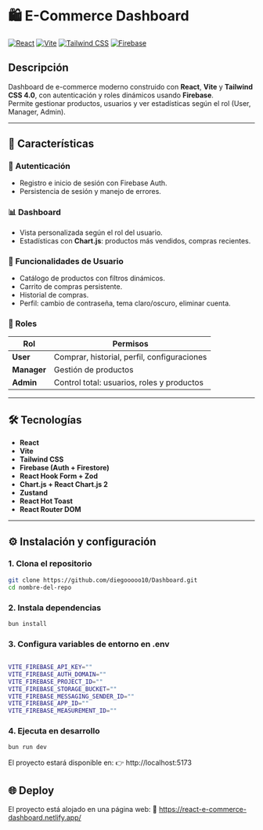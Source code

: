 # 🛍️ E-Commerce Dashboard

[![React](https://img.shields.io/badge/React-18-blue?logo=react)](https://reactjs.org/)
[![Vite](https://img.shields.io/badge/Vite-4.0-blueviolet?logo=vite)](https://vitejs.dev/)
[![Tailwind CSS](https://img.shields.io/badge/TailwindCSS-4.0-teal?logo=tailwind-css)](https://tailwindcss.com/)
[![Firebase](https://img.shields.io/badge/Firebase-🔥-orange?logo=firebase)](https://firebase.google.com/)

## Descripción
Dashboard de e-commerce moderno construido con **React**, **Vite** y **Tailwind CSS 4.0**, con autenticación y roles dinámicos usando **Firebase**.  
Permite gestionar productos, usuarios y ver estadísticas según el rol (User, Manager, Admin).

---

## 🚀 Características

### 🔐 Autenticación
- Registro e inicio de sesión con Firebase Auth.
- Persistencia de sesión y manejo de errores.

### 📊 Dashboard
- Vista personalizada según el rol del usuario.
- Estadísticas con **Chart.js**: productos más vendidos, compras recientes.

### 🛒 Funcionalidades de Usuario
- Catálogo de productos con filtros dinámicos.
- Carrito de compras persistente.
- Historial de compras.
- Perfil: cambio de contraseña, tema claro/oscuro, eliminar cuenta.

### 🧩 Roles
| Rol         | Permisos                                    |
|-------------|---------------------------------------------|
| **User**    | Comprar, historial, perfil, configuraciones |
| **Manager** | Gestión de productos                        |
| **Admin**   | Control total: usuarios, roles y productos  |

---

## 🛠 Tecnologías
- **React**
- **Vite**
- **Tailwind CSS**
- **Firebase (Auth + Firestore)**
- **React Hook Form + Zod**
- **Chart.js + React Chart.js 2**
- **Zustand**
- **React Hot Toast**
- **React Router DOM**

---

## ⚙️ Instalación y configuración

### 1. Clona el repositorio

```bash
git clone https://github.com/diegooooo10/Dashboard.git
cd nombre-del-repo
```

### 2. Instala dependencias

```bash
bun install
```

### 3. Configura variables de entorno en .env
```bash

VITE_FIREBASE_API_KEY=""
VITE_FIREBASE_AUTH_DOMAIN=""
VITE_FIREBASE_PROJECT_ID=""
VITE_FIREBASE_STORAGE_BUCKET=""
VITE_FIREBASE_MESSAGING_SENDER_ID=""
VITE_FIREBASE_APP_ID=""
VITE_FIREBASE_MEASUREMENT_ID=""
```

### 4. Ejecuta en desarrollo
```bash
bun run dev
```
El proyecto estará disponible en:
👉 http://localhost:5173

## 🌐 Deploy
El proyecto está alojado en una página web:
🔗 https://react-e-commerce-dashboard.netlify.app/
